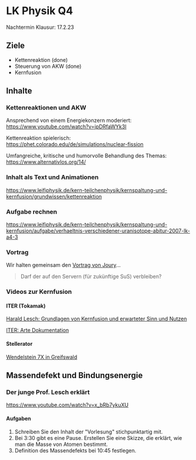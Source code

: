# LK Physik Q4

Nachtermin Klausur: 17.2.23

## Ziele

* Kettenreaktion (done)
* Steuerung von AKW (done)
* Kernfusion

## Inhalte

### Kettenreaktionen und AKW

Ansprechend von einem Energiekonzern moderiert: https://www.youtube.com/watch?v=jpDRfaWYk3I

Kettenreaktion spielerisch: https://phet.colorado.edu/de/simulations/nuclear-fission

Umfangreiche, kritische und humorvolle Behandlung des Themas: https://www.alternativlos.org/14/

### Inhalt als Text und Animationen

https://www.leifiphysik.de/kern-teilchenphysik/kernspaltung-und-kernfusion/grundwissen/kettenreaktion

### Aufgabe rechnen

https://www.leifiphysik.de/kern-teilchenphysik/kernspaltung-und-kernfusion/aufgabe/verhaeltnis-verschiedener-uranisotope-abitur-2007-lk-a4-3

### Vortrag

Wir halten gemeinsam den [Vortrag von Joury](Kernfusion_Joury.pdf)...

> Darf der auf den Servern (für zukünftige SuS) verbleiben?

### Videos zur Kernfusion

#### ITER (Tokamak)

[Harald Lesch: Grundlagen von Kernfusion und erwarteter Sinn und Nutzen](https://www.youtube.com/watch?v=nVTcirxdRWM)

[ITER: Arte Dokumentation](https://www.youtube.com/watch?v=9Si7LQRE31Y)

#### Stellerator

[Wendelstein 7X in Greifswald](https://www.youtube.com/watch?v=cTt_1yt5PlU)

## Massendefekt und Bindungsenergie

### Der junge Prof. Lesch erklärt

https://www.youtube.com/watch?v=x_bRb7ykuXU

#### Aufgaben

1. Schreiben Sie den Inhalt der "Vorlesung" stichpunktartig mit.
1. Bei 3:30 gibt es eine Pause. Erstellen Sie eine Skizze, die erklärt, wie man die Masse von Atomen bestimmt.
1. Definition des Massendefekts bei 10:45 festlegen.



